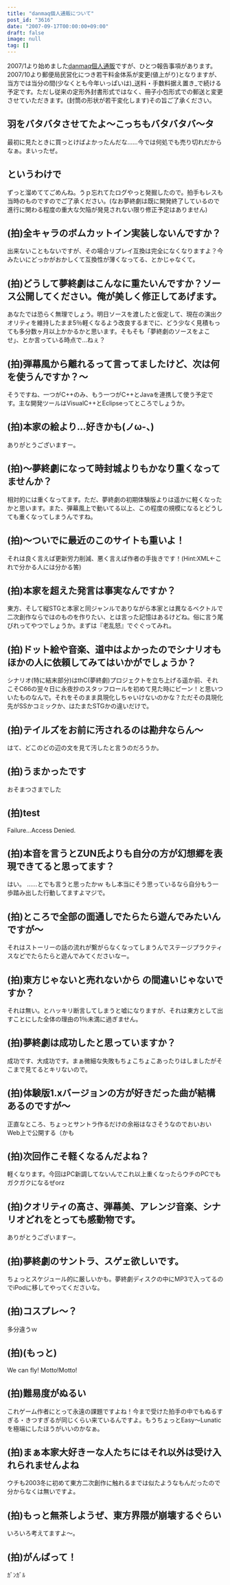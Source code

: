 ```yaml
---
title: "danmaq個人通販について"
post_id: "3616"
date: "2007-09-17T00:00:00+09:00"
draft: false
image: null
tag: []
---
```



2007/1より始めました[danmaq個人通販](http://e.danmaq.com/)ですが、ひとつ報告事項があります。 2007/10より郵便局民営化につき若干料金体系が変更(値上がり)となりますが、当方では当分の間(少なくとも今年いっぱいは)_送料・手数料据え置き_で続ける予定です。ただし従来の定形外封書形式ではなく、冊子小包形式での郵送と変更させていただきます。(封筒の形状が若干変化します)その旨ご了承ください。
## 羽をバタバタさせてたよ～こっちもバタバタバ～タ
最初に見たときに買っとけばよかったんだな……今では何処でも売り切れだからなぁ。まいったぜ。
## というわけで
ずっと溜めててごめんね。うｐ忘れてたログやっと発掘したので。拍手もレスも当時のものですのでご了承ください。(なお夢終劇は既に開発終了しているので進行に関わる程度の重大な欠陥が発見されない限り修正予定はありません)
## (拍)全キャラのボムカットイン実装しないんですか？
出来ないこともないですが、その場合リプレイ互換は完全になくなりますよ？今みたいにどっかがおかしくて互換性が薄くなってる、とかじゃなくて。
## (拍)どうして夢終劇はこんなに重たいんですか？ソース公開してください。俺が美しく修正してあげます。
あなたでは恐らく無理でしょう。明日ソースを渡したと仮定して、現在の演出クオリティを維持したまま5％軽くなるよう改良するまでに、どう少なく見積もっても多分数ヶ月以上かかるかと思います。そもそも「夢終劇のソースをよこせ」、とか言っている時点で…ねぇ？
## (拍)弾幕風から離れるって言ってましたけど、次は何を使うんですか？～
そうですね、一つがC++のみ、もう一つがC++とJavaを連携して使う予定です。主な開発ツールはVisualC++とEclipseってところでしょうか。
## (拍)本家の絵より...好きかも(ノω-、)
ありがとうございますー。
## (拍)～夢終劇になって時封城よりもかなり重くなってませんか？
相対的には重くなってます。ただ、夢終劇の初期体験版よりは遥かに軽くなったかと思います。また、弾幕風上で動いてる以上、この程度の規模になるとどうしても重くなってしまうんですね。
## (拍)～ついでに最近のこのサイトも重いよ！
それは良く言えば更新労力削減、悪く言えば作者の手抜きです！(Hint:XML←これで分かる人には分かる筈)
## (拍)本家を超えた発言は事実なんですか？
東方、そして縦STGと本家と同ジャンルでありながら本家とは異なるベクトルで二次創作ならではのものを作りたい、とは言った記憶はあるけどね。俗に言う尾びれってやつでしょうか。まずは『老乱怒』でぐぐってみれ。
## (拍)ドット絵や音楽、道中はよかったのでシナリオもほかの人に依頼してみてはいかがでしょうか？
シナリオ(特に結末部分)はthC(夢終劇)プロジェクトを立ち上げる遥か前、それこそC66の翌々日に永夜抄のスタッフロールを初めて見た時にピーン！と思いついたものなんで。それをそのまま具現化しちゃいけないのかな？ただその具現化先がSSかコミックか、はたまたSTGかの違いだけで。
## (拍)テイルズをお前に汚されるのは勘弁ならん～
はて、どこのどの辺の文を見て汚したと言うのだろうか。
## (拍)うまかったです
おそまつさまでした
## (拍)test
Failure...Access Denied.
## (拍)本音を言うとZUN氏よりも自分の方が幻想郷を表現できてると思ってます？
はい。 ……とでも言うと思ったかｗ もし本当にそう思っているなら自分もう一歩踏み出した行動してますよマジで。
## (拍)ところで全部の面通しでたらたら遊んでみたいんですが～
それはストーリーの話の流れが繋がらなくなってしまうんでステージプラクティスなどでたらたらと遊んでみてくださいなー。
## (拍)東方じゃないと売れないから の間違いじゃないですか？
それは無い。とハッキリ断言してしまうと嘘になりますが、それは東方として出すことにした全体の理由の1％未満に過ぎません。
## (拍)夢終劇は成功したと思っていますか？
成功です、大成功です。まぁ微細な失敗もちょこちょこあったりはしましたがそこまで見てるとキリないので。
## (拍)体験版1.xバージョンの方が好きだった曲が結構あるのですが～
正直なところ、ちょっとサントラ作るだけの余裕はなさそうなのでおいおいWeb上で公開する（かも
## (拍)次回作こそ軽くなるんだよね？
軽くなります。今回はPC新調してないんでこれ以上重くなったらウチのPCでもガクガクになるぜorz
## (拍)クオリティの高さ、弾幕美、アレンジ音楽、シナリオどれをとっても感動物です。
ありがとうございますー。
## (拍)夢終劇のサントラ、スゲェ欲しいです。
ちょっとスケジュール的に厳しいかも。夢終劇ディスクの中にMP3で入ってるのでiPodに移してやってくださいな。
## (拍)コスプレ～？
多分違うｗ
## (拍)(もっと)
We can fly! Motto!Motto!
## (拍)難易度がぬるい
これゲーム作者にとって永遠の課題ですよね！今まで受けた拍手の中でもぬるすぎる・きつすぎるが同じくらい来ているんですよ。もうちょっとEasy～Lunaticを極端にしたほうがいいのかなぁ。
## (拍)まぁ本家大好きーな人たちにはそれ以外は受け入れられませんよね
ウチも2003冬に初めて東方二次創作に触れるまでは似たようなもんだったので分からなくは無いですよ。
## (拍)もっと無茶しようぜ、東方界隈が崩壊するぐらい
いろいろ考えてますよ～。
## (拍)がんばって！
ｶﾞﾝｶﾞﾙ
